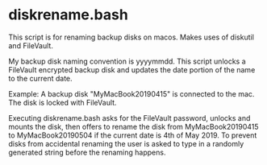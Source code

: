 # diskrename.bash
This script is for renaming backup disks on macos. Makes uses of diskutil and FileVault.

My backup disk naming convention is <hostname>yyyymmdd. This script unlocks a FileVault encrypted backup disk and updates the date
portion of the name to the current date.

Example: A backup disk "MyMacBook20190415" is connected to the mac. The disk is locked with FileVault.

Executing diskrename.bash asks for the FileVault password, unlocks and mounts the disk, then offers to rename the disk from
MyMacBook20190415 to MyMacBook20190504 if the current date is 4th of May 2019. To prevent disks from accidental renaming
the user is asked to type in a randomly generated string before the renaming happens.
